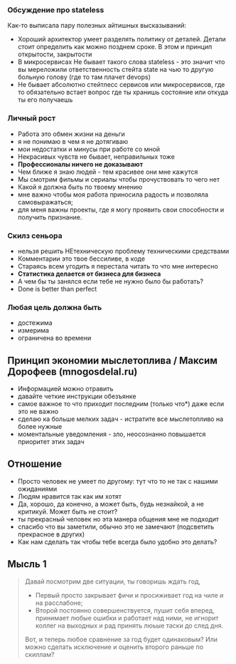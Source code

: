 ### Обсуждение про stateless
Как-то выписала пару полезных айтишных высказываний:

- Хороший архитектор умеет разделять политику от деталей. Детали стоит определить как можно позднем сроке. В этом и принцип открытости, закрытости
- В микросервисах Не бывает такого слова stateless - это значит что вы мереложили ответственность стейта state на чью то другую больную голову (где то там плачет devops)
- Не бывает абсолютно стейтлесс сервисов или микросервисов, где то обязательно встает вопрос где ты хранишь состояние или откуда ты его получаешь

### Личный рост
- Работа это обмен жизни на деньги
- я не понимаю в чем я не дотягиваю
- мои недостатки и минусы при работе со мной
- Некрасивых чувств не бывает, неправильных тоже
- **Профессионалы ничего не доказывают**
- Чем ближе я знаю людей - тем красивее они мне кажутся
- Мы смотрим фильмы и сериалы чтобы прочуствовать то чего нет
- Какой я должна быть по твоему мнению
- мне важно чтобы моя работа приносила радость и позволяла самовыражаться;
- для меня важны проекты, где я могу проявить свои способности и получить признание.

### Скилз сеньора
- нельзя решить НЕтехническую проблему техническими средствами
- Комментарии это твое бессиливе, в коде
- Стараясь всем угодить я перестала читать то что мне интересно
- **Статистика делается от бизнеса для бизнеса**
- А чем бы ты занялся если тебе не нужно было бы работать?
- Done is better than perfect

### Любая цель должна быть
- достежима
- измерима
- ограничена во времени

## Принцип экономии мыслетоплива / Максим Дорофеев (mnogosdelal.ru)
- Информацией можно отравить
- давайте четкие инструкции обезъянке
- самое важное то что приходит последним (только что*) даже если это не важно
- сделаю ка больше мелких задач - истратите все мыслетопливо на более нужные
- моментальные уведомления - зло, неосознанно повышается приоритет этих задач

## Отношение
- Просто человек не умеет по другому: тут что то не так с нашими ожиданиями
- Людям нравится так как им хотят
- Да, хорошо, да конечно, а может быть, будь незнайкой, а не критикуй. Может быть не стоит?
- ты прекрасный человек но эта манера общения мне не подходит
- спасибо что вы заметили, обычно это не замечают (подсветить прекрасное в других)
- Как нам сделать так чтобы тебе всегда было удобно это делать?

## Мысль 1

> Давай посмотрим две ситуации, ты говоришь ждать год,
> - Первый просто закрывает фичи и просиживает год на чиле и на расслабоне;
> - Второй постоянно совершенствуется, пушит себя вперед, принимает любые ошибки и работает над ними, не игнорит коллег на выходных и рад принять люьые таски до след дня.
> 
> Вот, и теперь любое сравнение за год будет одинаковым? Или можно сделать исключение и оценить второго раньше по скиллам?


